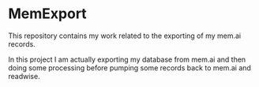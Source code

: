 # MemExport
This repository contains my work related to the exporting of my mem.ai records.

In this project I am actually exporting my database from mem.ai and then doing some processing before pumping some records back to mem.ai and readwise.
